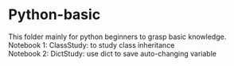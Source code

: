 # Python-basic
This folder mainly for python beginners to grasp basic knowledge.<br>
Notebook 1: ClassStudy: to study class inheritance <br>
Notebook 2: DictStudy: use dict to save auto-changing variable <br>
